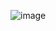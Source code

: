 ![image](https://github.com/PiyushVarman/Class-12-Project-Files/assets/118827399/91b723ef-cebb-4080-90a1-8539c738c85f)

